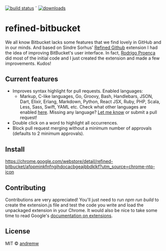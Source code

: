 [![build status](https://travis-ci.org/andremw/refined-bitbucket.svg?branch=test-it)](https://travis-ci.org/andremw/refined-bitbucket) <sup>-</sup> [![downloads](https://img.shields.io/chrome-web-store/d/afppminkfnfngihdocacbgeajbbdklkf.svg)](https://chrome.google.com/webstore/detail/refined-bitbucket/afppminkfnfngihdocacbgeajbbdklkf?utm_source=chrome-ntp-icon)

# refined-bitbucket
We all know Bitbucket lacks some features that we find lovely in GitHub and in our minds.
And based on Sindre Sorhus' [Refined Github](https://github.com/sindresorhus/refined-github)
extension I had the idea of improving BitBucket's user interface.
In fact, [Rodrigo Proença](https://github.com/rproenca) did most of the initial code and I just created the extension
and made a few improvements. Kudos!

## Current features
- Improves syntax highlight for pull requests. Enabled languages:
  - Markup, C-like languages, Go, Groovy, Bash, Handlebars, JSON, Dart, Elixir, Erlang, Markdown, Python, React JSX, 
  Ruby, PHP, Scala, Less, Sass, Swift, YAML etc. Check what other languages are 
  enabled [here](https://github.com/andremw/refined-bitbucket/blob/dev/src/syntax-highlight/language-ext.js). Missing any 
  language? [Let me know](https://github.com/andremw/refined-bitbucket/issues) or submit a pull request!
- Double click on a word to highlight all occurrences.
- Block pull request merging without a minimum number of approvals (defaults to 2 minimum approvals).

## Install
https://chrome.google.com/webstore/detail/refined-bitbucket/afppminkfnfngihdocacbgeajbbdklkf?utm_source=chrome-ntp-icon

## Contributing
Contributions are very appreciated! You'll just need to run _npm run build_ to create the extension.js file and test 
the code you write and load the unpackaged extension in your Chrome. It would also be nice to take some time to read Google's 
[documentation on extensions](https://developer.chrome.com/extensions).

## License
MIT © [andremw](github.com/andremw)
